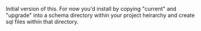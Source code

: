 
Initial version of this.  For now you'd install by copying "current" and "upgrade" into
a schema directory within your project heirarchy and create sql files within that 
directory.
 